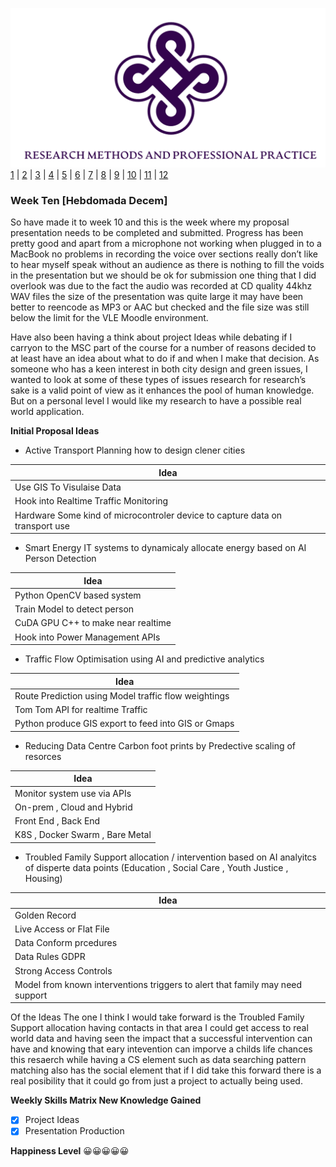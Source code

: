 ![Logo](Images/Logo.png)
[1](/MyPortfolio/RMPP/Unit01.html) | [2](/MyPortfolio/RMPP/Unit02.html) | [3](/MyPortfolio/RMPP/Unit03.html) | [4](/MyPortfolio/RMPP/Unit04.html) | [5](/MyPortfolio/RMPP/Unit05.html) | [6](/MyPortfolio/RMPP/Unit06.html) | [7](/MyPortfolio/RMPP/Unit07.html) | [8](/MyPortfolio/RMPP/Unit08.html) | [9](/MyPortfolio/RMPP/Unit09.html) | [10](/MyPortfolio/RMPP/Unit10.html) | [11](/MyPortfolio/RMPP/Unit11.html) | [12](/MyPortfolio/RMPP/Unit12.html)

### Week Ten [Hebdomada Decem]

So have made it to week 10 and this is the week where my proposal presentation needs to be completed and submitted. Progress has been pretty good and apart from a microphone not working when plugged in to a MacBook no problems in recording the voice over sections really don’t like to hear myself speak without an audience as there is nothing to fill the voids in the presentation but we should be ok for submission one thing that I did overlook was due to the fact the audio was recorded at CD quality 44khz WAV files the size of the presentation was quite large it may have been better to reencode as MP3 or AAC but checked and the file size was still below the limit for the VLE Moodle environment.

Have also been having a think about project Ideas while debating if I carryon to the MSC part of the course for a number of reasons decided to at least have an idea about what to do if and when I make that decision. As someone who has a keen interest in both city design and green issues, I wanted to look at some of these types of issues research for research’s sake is a valid point of view as it enhances the pool of human knowledge. But on a personal level I would like my research to have a possible real world application.

**Initial Proposal Ideas**

- Active Transport Planning how to design clener cities

| Idea  |
|---|
| Use GIS To Visulaise Data  |
| Hook into Realtime Traffic Monitoring |
| Hardware Some kind of microcontroler device to capture data on transport use|

- Smart Energy IT systems to dynamicaly allocate energy based on AI Person Detection

| Idea  |
|---|
|Python OpenCV based system |
|Train Model to detect person|
|CuDA GPU C++ to make near realtime|
|Hook into Power Management APIs |

- Traffic Flow Optimisation using AI and predictive analytics 

| Idea  |
|---|
|Route Prediction using Model traffic flow weightings|
|Tom Tom API for realtime Traffic|
|Python produce GIS export to feed into GIS or Gmaps|


- Reducing Data Centre Carbon foot prints by Predective scaling of resorces  

| Idea  |
|---|
|Monitor system use via APIs|
|On-prem , Cloud and Hybrid|
|Front End , Back End|
|K8S , Docker Swarm , Bare Metal |

- Troubled Family Support allocation / intervention based on AI analyitcs of disperte data points (Education , Social Care , Youth Justice , Housing)  

| Idea  |
|---|
|Golden Record|
|Live Access or Flat File|
|Data Conform prcedures|
|Data Rules GDPR|
|Strong Access Controls|
|Model from known interventions triggers to alert that family may need support|


Of the Ideas The one I think I would take forward is the Troubled Family Support allocation having contacts in that area I could get access to real world data and having seen the impact that a successful intervention can have and knowing that eary intevention can imporve a childs life chances this resaerch while having a CS element such as data searching pattern matching also has the social element that if I did take this forward there is a real posibility that it could go from just a project to actually being used.  

**Weekly Skills Matrix New Knowledge Gained**

- [x] Project Ideas
- [x] Presentation Production 

**Happiness Level**
😀😀😀😀😀
